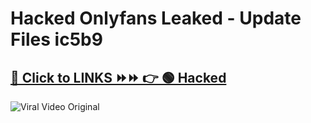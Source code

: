 
 # Hacked Onlyfans Leaked - Update Files ic5b9

## <h2><a href="https://clipsfans.com/Hacked&ref=git">🔗 Click to LINKS ⏩⏩ 👉 🟢 Hacked </a></h2>

<a href="https://clipsfans.com/Hacked&ref=git" rel="nofollow" data-target="animated-image.originalLink"><img src="https://i.ibb.co.com/xMMVF88/686577567.gif" alt="Viral Video Original" style="max-width: 100%; display: inline-block;" data-target="animated-image.originalImage"></a>

